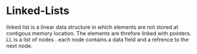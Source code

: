# Linked-Lists
linked list is a linear data structure in which elements are not stored at contigous memory location. The elements are threfore linked with pointers.
LL is a list of nodes . each node contains a data field and a refrence to the next node.
